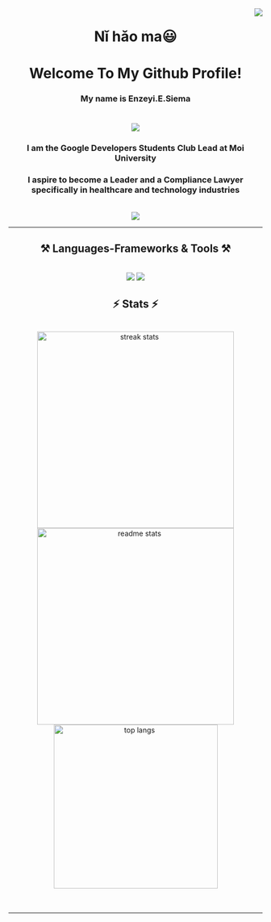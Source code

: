 <img align="right" src="https://visitor-badge.laobi.icu/badge?page_id=EmmanuelEnzeyi.EmmanuelEnzeyi">
<h1 align="center">
    Nǐ hǎo ma😃
</h1>
<h1 align="center">
    Welcome To My Github Profile!
</h1>
<h3 align="center">My name is Enzeyi.E.Siema</h3>
<h1 align="center">
    <img src="https://readme-typing-svg.herokuapp.com/?font=Righteous&size=35&center=true&vCenter=true&width=500&height=70&duration=4000&lines=Impact+is+my+life;+Excellence+is+my+blood;" />
</h1>
<h3 align="center">I am the Google Developers Students Club Lead at Moi University</h3>
<h3 align="center">I aspire to become a Leader and a Compliance Lawyer specifically in healthcare and technology industries</h3>
<br/>

 <div align="center"> 

  <a href="https://github.com/EmmanuelEnzeyi" target="_blank">
    <img src="https://img.shields.io/badge/LinkedIn-0077B5?style=for-the-badge&logo=linkedin&logoColor=white" target="_blank" />
  </a>
 
</div>

 <hr/>
 <h2 align="center">⚒️ Languages-Frameworks & Tools ⚒️</h2>
 <br/>
 <div align="center">
    <img src="https://skillicons.dev/icons?i=bootstrap,html,css,vscode,github,git," />
    <img src="https://skillicons.dev/icons?i=javascript,firebase,flutter,dart" /><br>
</div>

<h2 align="center">⚡ Stats ⚡</h2>

<br>

<div align=center>
  <img width=390 src="https://github-readme-streak-stats-salesp07.vercel.app/?user=EmmanuelEnzeyi&count_private=true&theme=react&border_radius=10" alt="streak stats"/>
  <img width=390 src="https://github-readme-stats-salesp07.vercel.app/api?username=EmmanuelEnzeyi&count_private=true&show_icons=true&theme=react&rank_icon=github&border_radius=10" alt="readme stats" />
  <br/>
  <img width=325 align="center" src="https://github-readme-stats.vercel.app/api/top-langs/?username=EmmanuelEnzeyi&hide=HTML&langs_count=8&layout=compact&theme=react&border_radius=10&size_weight=0.5&count_weight=0.5&exclude_repo=github-readme-stats" alt="top langs" />
</div>
<br/><br/>

<hr/>

<br/>

<br/>